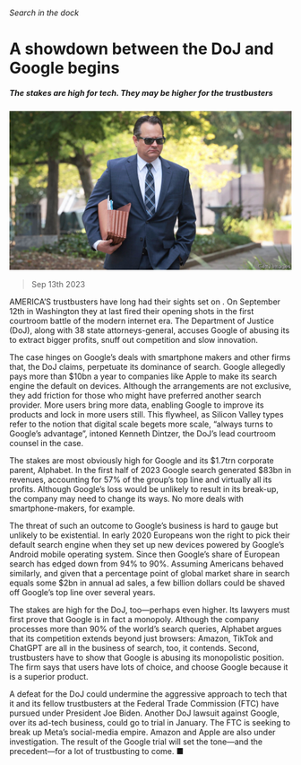###### Search in the dock

# A showdown between the DoJ and Google begins 

##### The stakes are high for tech. They may be higher for the trustbusters 

![image](images/20230916_WBP002.jpg) 

> Sep 13th 2023 

AMERICA’S trustbusters have long had their sights set on . On September 12th in Washington they at last fired their opening shots in the first courtroom battle of the modern internet era. The Department of Justice (DoJ), along with 38 state attorneys-general, accuses Google of abusing its  to extract bigger profits, snuff out competition and slow innovation. 

The case hinges on Google’s deals with smartphone makers and other firms that, the DoJ claims, perpetuate its dominance of search. Google allegedly pays more than $10bn a year to companies like Apple to make its search engine the default on devices. Although the arrangements are not exclusive, they add friction for those who might have preferred another search provider. More users bring more data, enabling Google to improve its products and lock in more users still. This flywheel, as Silicon Valley types refer to the notion that digital scale begets more scale, “always turns to Google’s advantage”, intoned Kenneth Dintzer, the DoJ’s lead courtroom counsel in the case.

The stakes are most obviously high for Google and its $1.7trn corporate parent, Alphabet. In the first half of 2023 Google search generated $83bn in revenues, accounting for 57% of the group’s top line and virtually all its profits. Although Google’s loss would be unlikely to result in its break-up, the company may need to change its ways. No more deals with smartphone-makers, for example. 

The threat of such an outcome to Google’s business is hard to gauge but unlikely to be existential. In early 2020 Europeans won the right to pick their default search engine when they set up new devices powered by Google’s Android mobile operating system. Since then Google’s share of European search has edged down from 94% to 90%. Assuming Americans behaved similarly, and given that a percentage point of global market share in search equals some $2bn in annual ad sales, a few billion dollars could be shaved off Google’s top line over several years.

The stakes are high for the DoJ, too—perhaps even higher. Its lawyers must first prove that Google is in fact a monopoly. Although the company processes more than 90% of the world’s search queries, Alphabet argues that its competition extends beyond just browsers: Amazon, TikTok and ChatGPT are all in the business of search, too, it contends. Second, trustbusters have to show that Google is abusing its monopolistic position. The firm says that users have lots of choice, and choose Google because it is a superior product. 

A defeat for the DoJ could undermine the aggressive approach to tech that it and its fellow trustbusters at the Federal Trade Commission (FTC) have pursued under President Joe Biden. Another DoJ lawsuit against Google, over its ad-tech business, could go to trial in January. The FTC is seeking to break up Meta’s social-media empire. Amazon and Apple are also under investigation. The result of the Google trial will set the tone—and the precedent—for a lot of trustbusting to come. ■



